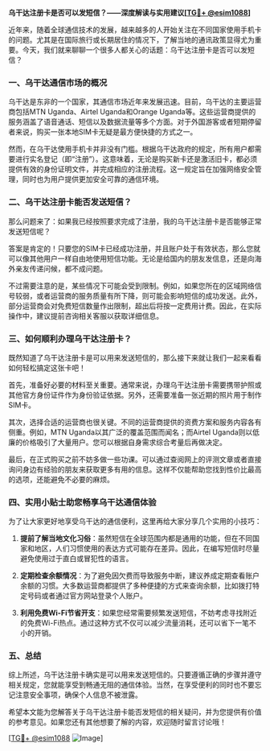**乌干达注册卡是否可以发短信？——深度解读与实用建议[[TG💪+ @esim1088](https://t.me/s/esim1088)]**

近年来，随着全球通信技术的发展，越来越多的人开始关注在不同国家使用手机卡的问题。尤其是在国际旅行或长期居住的情况下，了解当地的通讯政策显得尤为重要。今天，我们就来聊聊一个很多人都关心的话题：乌干达注册卡是否可以发短信？

### 一、乌干达通信市场的概况

乌干达是东非的一个国家，其通信市场近年来发展迅速。目前，乌干达的主要运营商包括MTN Uganda、Airtel Uganda和Orange Uganda等。这些运营商提供的服务涵盖了语音通话、短信以及数据流量等多个方面。对于外国游客或者短期停留者来说，购买一张本地SIM卡无疑是最方便快捷的方式之一。

然而，在乌干达使用手机卡并非没有门槛。根据乌干达政府的规定，所有用户都需要进行实名登记（即“注册”）。这意味着，无论是购买新卡还是激活旧卡，都必须提供有效的身份证明文件，并完成相应的注册流程。这一规定旨在加强网络安全管理，同时也为用户提供更加安全可靠的通信环境。

### 二、乌干达注册卡能否发送短信？

那么问题来了：如果我已经按照要求完成了注册，我的乌干达注册卡是否能够正常发送短信呢？

答案是肯定的！只要您的SIM卡已经成功注册，并且账户处于有效状态，那么您就可以像其他用户一样自由地使用短信功能。无论是给国内的朋友发信息，还是向海外亲友传递问候，都不成问题。

不过需要注意的是，某些情况下可能会受到限制。例如，如果您所在的区域网络信号较弱，或者运营商的服务质量有所下降，则可能会影响短信的成功发送。此外，部分运营商会对免费短信数量作出限制，超出后将按一定费用计费。因此，在实际操作中，建议提前咨询相关客服以获取详细信息。

### 三、如何顺利办理乌干达注册卡？

既然知道了乌干达注册卡是可以用来发送短信的，那么接下来就让我们一起来看看如何轻松搞定这张卡吧！

首先，准备好必要的材料至关重要。通常来说，办理乌干达注册卡需要携带护照或其他官方身份证件作为身份验证依据。另外，还需要准备一张近期的照片用于制作SIM卡。

其次，选择合适的运营商也很关键。不同的运营商提供的资费方案和服务内容各有侧重。例如，MTN Uganda以其广泛的覆盖范围而闻名；而Airtel Uganda则以低廉的价格吸引了大量用户。您可以根据自身需求综合考量后再做决定。

最后，在正式购买之前不妨多做一些功课。可以通过查阅网上的评测文章或者直接询问身边有经验的朋友来获取更多有用的信息。这样不仅能帮助您找到性价比最高的选项，还能避免不必要的麻烦。

### 四、实用小贴士助您畅享乌干达通信体验

为了让大家更好地享受乌干达的通信便利，这里再给大家分享几个实用的小技巧：

1. **提前了解当地文化习俗**：虽然短信在全球范围内都是通用的功能，但在不同国家和地区，人们习惯使用的表达方式可能存在差异。因此，在编写短信时尽量避免使用过于直白或冒犯性的语言。
   
2. **定期检查余额情况**：为了避免因欠费而导致服务中断，建议养成定期查看账户余额的习惯。大多数运营商都提供了多种便捷的方式来查询余额，比如拨打特定号码或者通过官方网站登录个人账户。

3. **利用免费Wi-Fi节省开支**：如果您经常需要频繁发送短信，不妨考虑寻找附近的免费Wi-Fi热点。通过这种方式不仅可以减少流量消耗，还可以省下一笔不小的开销。

### 五、总结

综上所述，乌干达注册卡确实是可以用来发送短信的。只要遵循正确的步骤并遵守相关规定，您就能享受到畅通无阻的通信体验。当然，在享受便利的同时也不要忘记注意安全事项，确保个人信息不被泄露。

希望本文能为您解答关于乌干达注册卡能否发短信的相关疑问，并为您提供有价值的参考意见。如果您还有其他想要了解的内容，欢迎随时留言讨论哦！

[[TG💪+ @esim1088](https://t.me/s/esim1088) ![Image](https://i.postimg.cc/4NQfJmqS/Snipaste-2025-05-13-00-14-12.png)]